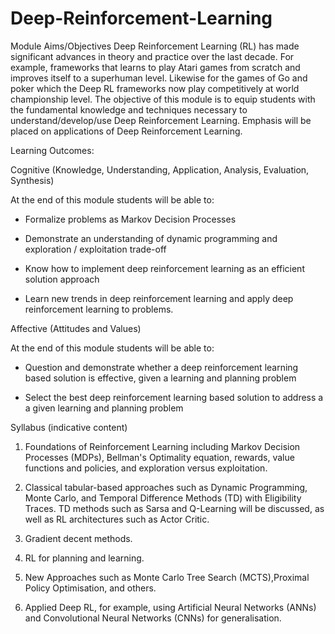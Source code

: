 # Deep-Reinforcement-Learning


Module Aims/Objectives
Deep Reinforcement Learning (RL) has made significant advances in theory and practice over the last decade. For example, frameworks that learns to play Atari games from scratch and improves itself to a superhuman level. Likewise for the games of Go and poker which the Deep RL frameworks now play competitively at world championship level. The objective of this module is to equip students with the fundamental knowledge and techniques necessary to understand/develop/use Deep Reinforcement Learning. Emphasis will be placed on applications of Deep Reinforcement Learning.

Learning Outcomes:

Cognitive (Knowledge, Understanding, Application, Analysis, Evaluation, Synthesis)

At the end of this module students will be able to:

- Formalize problems as Markov Decision Processes

- Demonstrate an understanding of dynamic programming and exploration / exploitation trade-off

- Know how to implement deep reinforcement learning as an efficient solution approach

- Learn new trends in deep reinforcement learning and apply deep reinforcement learning to problems.

Affective (Attitudes and Values)

At the end of this module students will be able to:

- Question and demonstrate whether a deep reinforcement learning based solution is effective, given a learning and planning problem 

- Select the best deep reinforcement learning based solution to address a a given learning and planning problem

Syllabus (indicative content)

1. Foundations of Reinforcement Learning including Markov Decision Processes (MDPs), Bellman's Optimality equation, rewards, value functions and policies, and exploration versus exploitation.

2. Classical tabular-based approaches such as Dynamic Programming, Monte Carlo, and Temporal Difference Methods (TD) with Eligibility Traces. TD methods such as Sarsa and Q-Learning will be discussed, as well as RL architectures such as Actor Critic.

3. Gradient decent methods.

4. RL for planning and learning.

5. New Approaches such as Monte Carlo Tree Search (MCTS),Proximal Policy Optimisation, and others.

6. Applied Deep RL, for example, using Artificial Neural Networks (ANNs) and Convolutional Neural Networks (CNNs) for generalisation. 
